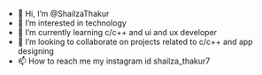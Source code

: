 - 👋 Hi, I’m @ShailzaThakur
- 👀 I’m interested in technology 
- 🌱 I’m currently learning c/c++ and ui and ux developer
- 💞️ I’m looking to collaborate on projects related to c/c++ and app designing
- 📫 How to reach me my instagram id shailza_thakur7

<!---
ShailzaThakur/ShailzaThakur is a ✨ special ✨ repository because its `README.md` (this file) appears on your GitHub profile.
You can click the Preview link to take a look at your changes.
--->
